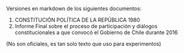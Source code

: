Versiones en markdown de los siguientes documentos:

1. CONSTITUCIÓN POLÍTICA DE LA REPÚBLICA 1980
2. Informe Final sobre el proceso de participación y diálogos constitucionales a que convocó el Gobierno de Chile durante 2016

(No son oficiales, es tan solo texto que uso para experimentos)

